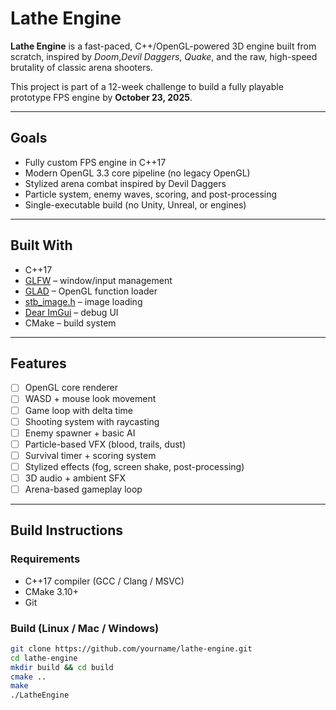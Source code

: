 # Lathe Engine

**Lathe Engine** is a fast-paced, C++/OpenGL-powered 3D engine built from scratch, inspired by *Doom*,*Devil Daggers*, *Quake*, and the raw, high-speed brutality of classic arena shooters.

This project is part of a 12-week challenge to build a fully playable prototype FPS engine by **October 23, 2025**.

---

## Goals

- Fully custom FPS engine in C++17
- Modern OpenGL 3.3 core pipeline (no legacy OpenGL)
- Stylized arena combat inspired by Devil Daggers
- Particle system, enemy waves, scoring, and post-processing
- Single-executable build (no Unity, Unreal, or engines)

---

## Built With

- C++17
- [GLFW](https://www.glfw.org/) – window/input management
- [GLAD](https://glad.dav1d.de/) – OpenGL function loader
- [stb_image.h](https://github.com/nothings/stb) – image loading
- [Dear ImGui](https://github.com/ocornut/imgui) – debug UI
- CMake – build system

---

## Features

- [ ] OpenGL core renderer
- [ ] WASD + mouse look movement
- [ ] Game loop with delta time
- [ ] Shooting system with raycasting
- [ ] Enemy spawner + basic AI
- [ ] Particle-based VFX (blood, trails, dust)
- [ ] Survival timer + scoring system
- [ ] Stylized effects (fog, screen shake, post-processing)
- [ ] 3D audio + ambient SFX
- [ ] Arena-based gameplay loop

---

## Build Instructions

### Requirements

- C++17 compiler (GCC / Clang / MSVC)
- CMake 3.10+
- Git

### Build (Linux / Mac / Windows)

```bash
git clone https://github.com/yourname/lathe-engine.git
cd lathe-engine
mkdir build && cd build
cmake ..
make
./LatheEngine

